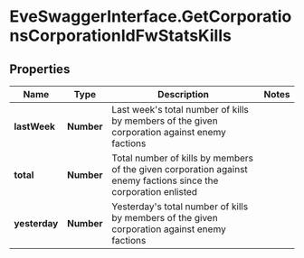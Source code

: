 # EveSwaggerInterface.GetCorporationsCorporationIdFwStatsKills

## Properties
Name | Type | Description | Notes
------------ | ------------- | ------------- | -------------
**lastWeek** | **Number** | Last week&#39;s total number of kills by members of the given corporation against enemy factions | 
**total** | **Number** | Total number of kills by members of the given corporation against enemy factions since the corporation enlisted | 
**yesterday** | **Number** | Yesterday&#39;s total number of kills by members of the given corporation against enemy factions | 


